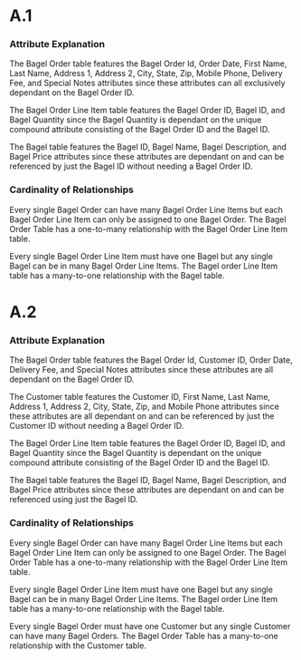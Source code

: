 # A.1

### Attribute Explanation

The Bagel Order table features the Bagel Order Id, Order Date, First Name, Last Name, Address 1, Address 2, City, State, Zip, Mobile Phone, Delivery Fee, and Special Notes attributes since these attributes can all exclusively dependant on the Bagel Order ID.

The Bagel Order Line Item table features the Bagel Order ID, Bagel ID, and Bagel Quantity since the Bagel Quantity is dependant on the unique compound attribute consisting of the Bagel Order ID and the Bagel ID.

The Bagel table features the Bagel ID, Bagel Name, Bagel Description, and Bagel Price attributes since these attributes are dependant on and can be referenced by just the Bagel ID without needing a Bagel Order ID.

### Cardinality of Relationships

Every single Bagel Order can have many Bagel Order Line Items but each Bagel Order Line Item can only be assigned to one Bagel Order. The Bagel Order Table has a one-to-many relationship with the Bagel Order Line Item table.

Every single Bagel Order Line Item must have one Bagel but any single Bagel can be in many Bagel Order Line Items. The Bagel order Line Item table has a many-to-one relationship with the Bagel table.

# A.2

### Attribute Explanation

The Bagel Order table features the Bagel Order Id, Customer ID, Order Date, Delivery Fee, and Special Notes attributes since these attributes are all dependant on the Bagel Order ID.

The Customer table features the Customer ID, First Name, Last Name, Address 1, Address 2, City, State, Zip, and Mobile Phone attributes since these attributes are all dependant on and can be referenced by just the Customer ID without needing a Bagel Order ID.

The Bagel Order Line Item table features the Bagel Order ID, Bagel ID, and Bagel Quantity since the Bagel Quantity is dependant on the unique compound attribute consisting of the Bagel Order ID and the Bagel ID.

The Bagel table features the Bagel ID, Bagel Name, Bagel Description, and Bagel Price attributes since these attributes are dependant on and can be referenced using just the Bagel ID.

### Cardinality of Relationships

Every single Bagel Order can have many Bagel Order Line Items but each Bagel Order Line Item can only be assigned to one Bagel Order. The Bagel Order Table has a one-to-many relationship with the Bagel Order Line Item table.

Every single Bagel Order Line Item must have one Bagel but any single Bagel can be in many Bagel Order Line Items. The Bagel order Line Item table has a many-to-one relationship with the Bagel table.

Every single Bagel Order must have one Customer but any single Customer can have many Bagel Orders. The Bagel Order Table has a many-to-one relationship with the Customer table.
